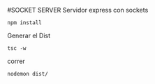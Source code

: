 #SOCKET SERVER
Servidor express con sockets
```
npm install
```
Generar el Dist
```
tsc -w
```
correr
```
nodemon dist/
```